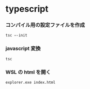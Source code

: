 # typescript

### コンパイル用の設定ファイルを作成

```
tsc –-init
```

### javascript 変換

```
tsc
```

### WSL の html を開く

```
explorer.exe index.html
```
